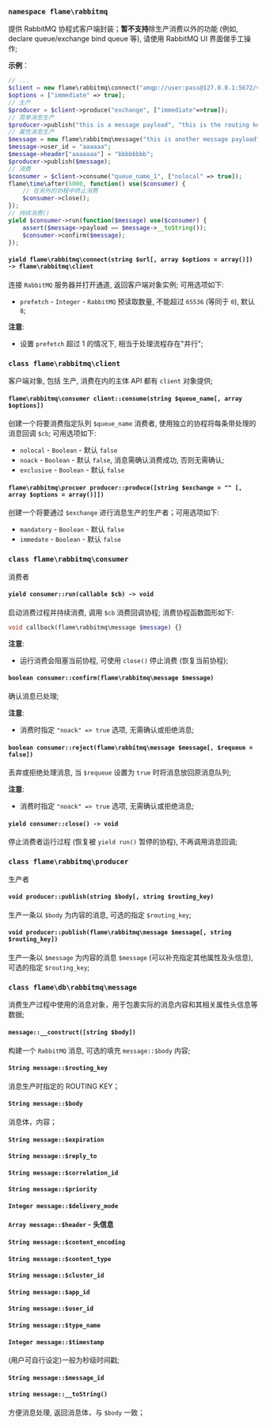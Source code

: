 ### `namespace flame\rabbitmq`
提供 RabbitMQ 协程式客户端封装；**暂不支持**除生产消费以外的功能 (例如, declare queue/exchange bind queue 等), 请使用 RabbitMQ UI 界面做手工操作;

**示例**：
``` PHP
// ...
$client = new flame\rabbitmq\connect("amqp://user:pass@127.0.0.1:5672/vhost");
$options = ["immediate" => true];
// 生产
$producer = $client->produce("exchange", ["immediate"=>true]);
// 简单消息生产
$producer->publish("this is a message payload", "this is the routing key");
// 属性消息生产
$message = new flame\rabbitmq\message("this is another message payload", "this is the routing key");
$message->user_id = "aaaaaa";
$message->header["aaaaaaa"] = "bbbbbbbb";
$producer->publish($message);
// 消费
$consumer = $client->consume("queue_name_1", ["nolocal" => true]);
flame\time\after(5000, function() use($consumer) {
	// 在另外的协程中终止消费
	$consumer->close();
});
// 持续消费()
yield $consumer->run(function($message) use($consumer) {
	assert($message->payload == $message->__toString());
	$consumer->confirm($message);
});
```

#### `yield flame\rabbitmq\connect(string $url[, array $options = array()]) -> flame\rabbitmq\client`
连接 `RabbitMQ` 服务器并打开通道, 返回客户端对象实例; 可用选项如下:
* `prefetch` - `Integer` - `RabbitMQ` 预读取数量, 不能超过 `65536` (等同于 `0`), 默认 `8`;

**注意**:
* 设置 `prefetch` 超过 1 的情况下, 相当于处理流程存在"并行";

### `class flame\rabbitmq\client`
客户端对象, 包括 生产, 消费在内的主体 API 都有 `client` 对象提供;

#### `flame\rabbitmq\consumer client::consume(string $queue_name[, array $options])`
创建一个将要消费指定队列 `$queue_name` 消费者, 使用独立的协程将每条带处理的消息回调 `$cb`; 可用选项如下:
* `nolocal` - `Boolean` - 默认 `false`
* `noack` - `Boolean` - 默认 `false`, 消息需确认消费成功, 否则无需确认;
* `exclusive` - `Boolean` - 默认 `false`

#### `flame\rabbitmq\procuer producer::produce([string $exchange = "" [, array $options = array()]])`
创建一个将要通过 `$exchange` 进行消息生产的生产者；可用选项如下:
* `mandatory` - `Boolean` - 默认 `false`
* `immedate` - `Boolean` - 默认 `false`

### `class flame\rabbitmq\consumer`
消费者

#### `yield consumer::run(callable $cb) -> void`
启动消费过程并持续消费, 调用 `$cb` 消费回调协程; 消费协程函数圆形如下:
``` PHP
void callback(flame\rabbitmq\message $message) {}
```

**注意**:
* 运行消费会阻塞当前协程, 可使用 `close()` 停止消费 (恢复当前协程);

#### `boolean consumer::confirm(flame\rabbitmq\message $message)`
确认消息已处理;

**注意**:
* 消费时指定 `"noack" => true` 选项, 无需确认或拒绝消息;

#### `boolean consumer::reject(flame\rabbitmq\message $message[, $requeue = false])`
丢弃或拒绝处理消息, 当 `$requeue` 设置为 `true` 时将消息放回原消息队列;

**注意**:
* 消费时指定 `"noack" => true` 选项, 无需确认或拒绝消息;

#### `yield consumer::close() -> void`
停止消费者运行过程 (恢复被 `yield run()` 暂停的协程), 不再调用消息回调;


### `class flame\rabbitmq\producer`
生产者

#### `void producer::publish(string $body[, string $routing_key)`
生产一条以 `$body` 为内容的消息, 可选的指定 `$routing_key`;

#### `void producer::publish(flame\rabbitmq\message $message[, string $routing_key])`
生产一条以 `$message` 为内容的消息 `$message` (可以补充指定其他属性及头信息), 可选的指定 `$routing_key`;

### `class flame\db\rabbitmq\message`
消费生产过程中使用的消息对象，用于包裹实际的消息内容和其相关属性头信息等数据;

#### `message::__construct([string $body])`
构建一个 `RabbitMQ` 消息, 可选的填充 `message::$body` 内容;

#### `String message::$routing_key`
消息生产时指定的 ROUTING KEY；

#### `String message::$body`
消息体，内容；

#### `String message::$expiration`
#### `String message::$reply_to`
#### `String message::$correlation_id`
#### `String message::$priority`
#### `Integer message::$delivery_mode`
#### `Array message::$header` - 头信息
#### `String message::$content_encoding`
#### `String message::$content_type`
#### `String message::$cluster_id`
#### `String message::$app_id`
#### `String message::$user_id`
#### `String message::$type_name`
#### `Integer message::$timestamp`
(用户可自行设定)一般为秒级时间戳;

#### `String message::$message_id`

#### `string message::__toString()`
方便消息处理, 返回消息体，与 `$body` 一致；

